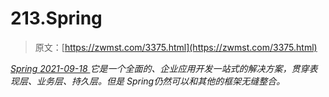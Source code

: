 <!--yml
category: 未分类
date: 0001-01-01 00:00:00
-->

# 213.Spring

> 原文：[https://zwmst.com/3375.html](https://zwmst.com/3375.html)

   [ *Spring* ](https://zwmst.com/spring)*[ <time datetime="2021-09-18T10:18:49+08:00"> 2021-09-18 </time> ](https://zwmst.com/3375.html)  它是一个全面的、企业应用开发一站式的解决方案，贯穿表现层、业务层、持久层。但是 Spring仍然可以和其他的框架无缝整合。*